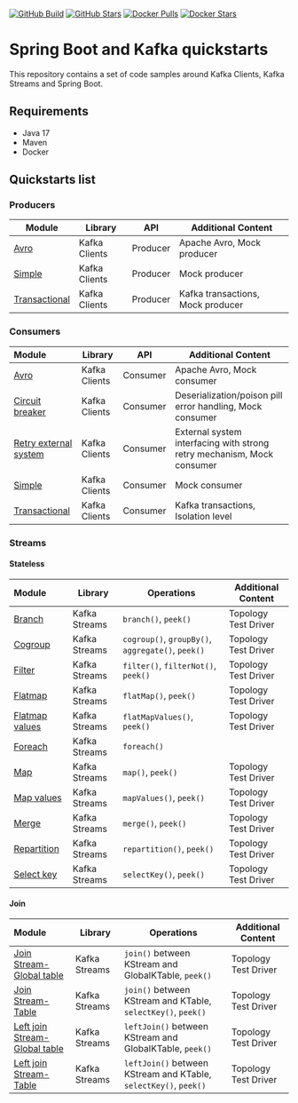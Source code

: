 [![GitHub Build](https://img.shields.io/github/workflow/status/loicgreffier/spring-boot-kafka-quickstarts/continuous-integration/main?logo=github&style=for-the-badge)](https://github.com/loicgreffier/spring-boot-kafka-quickstarts/actions/workflows/continuous_integration.yml)
[![GitHub Stars](https://img.shields.io/github/stars/loicgreffier/spring-boot-kafka-quickstarts?logo=github&style=for-the-badge)](https://github.com/loicgreffier/spring-boot-kafka-quickstarts)
[![Docker Pulls](https://img.shields.io/docker/pulls/loicgreffier/spring-boot-kafka-quickstarts?label=Pulls&logo=docker&style=for-the-badge)](https://hub.docker.com/r/loicgreffier/spring-boot-kafka-quickstarts/tags)
[![Docker Stars](https://img.shields.io/docker/stars/loicgreffier/spring-boot-kafka-quickstarts?label=Stars&logo=docker&style=for-the-badge)](https://hub.docker.com/r/loicgreffier/spring-boot-kafka-quickstarts)

# Spring Boot and Kafka quickstarts

This repository contains a set of code samples around Kafka Clients, Kafka Streams and Spring Boot. 

## Requirements

- Java 17
- Maven
- Docker 

## Quickstarts list

### Producers

| Module                                                                    | Library       | API      | Additional Content                |
|---------------------------------------------------------------------------|---------------|----------|-----------------------------------|
| [Avro](/kafka-producer-quickstarts/kafka-producer-avro)                   | Kafka Clients | Producer | Apache Avro, Mock producer        |
| [Simple](/kafka-producer-quickstarts/kafka-producer-simple)               | Kafka Clients | Producer | Mock producer                     |
| [Transactional](/kafka-producer-quickstarts/kafka-producer-transactional) | Kafka Clients | Producer | Kafka transactions, Mock producer |

### Consumers

| Module                                                                                    | Library       | API      | Additional Content                                                     |
|:------------------------------------------------------------------------------------------|---------------|----------|------------------------------------------------------------------------|
| [Avro](/kafka-consumer-quickstarts/kafka-consumer-avro)                                   | Kafka Clients | Consumer | Apache Avro, Mock consumer                                             |
| [Circuit breaker](/kafka-consumer-quickstarts/kafka-consumer-circuit-breaker)             | Kafka Clients | Consumer | Deserialization/poison pill error handling, Mock consumer              |
| [Retry external system](/kafka-consumer-quickstarts/kafka-consumer-retry-external-system) | Kafka Clients | Consumer | External system interfacing with strong retry mechanism, Mock consumer |
| [Simple](/kafka-consumer-quickstarts/kafka-consumer-simple)                               | Kafka Clients | Consumer | Mock consumer                                                          |
| [Transactional](/kafka-consumer-quickstarts/kafka-consumer-transactional)                 | Kafka Clients | Consumer | Kafka transactions, Isolation level                                    |

### Streams

#### Stateless

| Module                                                                                                  | Library       | Operations                                                       | Additional Content   |
|:--------------------------------------------------------------------------------------------------------|---------------|------------------------------------------------------------------|----------------------|
| [Branch](/kafka-streams-quickstarts/kafka-streams-branch)                                               | Kafka Streams | `branch()`, `peek()`                                             | Topology Test Driver |
| [Cogroup](/kafka-streams-quickstarts/kafka-streams-cogroup)                                             | Kafka Streams | `cogroup()`, `groupBy()`, `aggregate()`, `peek()`                | Topology Test Driver |
| [Filter](/kafka-streams-quickstarts/kafka-streams-filter)                                               | Kafka Streams | `filter()`, `filterNot()`, `peek()`                              | Topology Test Driver |
| [Flatmap](/kafka-streams-quickstarts/kafka-streams-flatmap)                                             | Kafka Streams | `flatMap()`, `peek()`                                            | Topology Test Driver |
| [Flatmap values](/kafka-streams-quickstarts/kafka-streams-flatmap-values)                               | Kafka Streams | `flatMapValues()`, `peek()`                                      | Topology Test Driver |
| [Foreach](/kafka-streams-quickstarts/kafka-streams-foreach)                                             | Kafka Streams | `foreach()`                                                      |                      |
| [Map](/kafka-streams-quickstarts/kafka-streams-map)                                                     | Kafka Streams | `map()`, `peek()`                                                | Topology Test Driver |
| [Map values](/kafka-streams-quickstarts/kafka-streams-map-values)                                       | Kafka Streams | `mapValues()`, `peek()`                                          | Topology Test Driver |
| [Merge](/kafka-streams-quickstarts/kafka-streams-merge)                                                 | Kafka Streams | `merge()`, `peek()`                                              | Topology Test Driver |
| [Repartition](/kafka-streams-quickstarts/kafka-streams-repartition)                                     | Kafka Streams | `repartition()`, `peek()`                                        | Topology Test Driver |
| [Select key](/kafka-streams-quickstarts/kafka-streams-select-key)                                       | Kafka Streams | `selectKey()`, `peek()`                                          | Topology Test Driver |

#### Join

| Module                                                                                                  | Library       | Operations                                                       | Additional Content   |
|:--------------------------------------------------------------------------------------------------------|---------------|------------------------------------------------------------------|----------------------|
| [Join Stream-Global table](/kafka-streams-quickstarts/kafka-streams-join-stream-global-table)           | Kafka Streams | `join()` between KStream and GlobalKTable, `peek()`              | Topology Test Driver |
| [Join Stream-Table](/kafka-streams-quickstarts/kafka-streams-join-stream-table)                         | Kafka Streams | `join()` between KStream and KTable, `selectKey()`, `peek()`     | Topology Test Driver |
| [Left join Stream-Global table](/kafka-streams-quickstarts/kafka-streams-left-join-stream-global-table) | Kafka Streams | `leftJoin()` between KStream and GlobalKTable, `peek()`          | Topology Test Driver |
| [Left join Stream-Table](/kafka-streams-quickstarts/kafka-streams-left-join-stream-table)               | Kafka Streams | `leftJoin()` between KStream and KTable, `selectKey()`, `peek()` | Topology Test Driver |